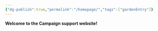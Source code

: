 ```yaml
---
{"dg-publish":true,"permalink":"/homepage/","tags":["gardenEntry"]}
---
```


**Welcome to the Campaign support website!**


